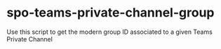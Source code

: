 # spo-teams-private-channel-group
Use this script to get the modern group ID associated to a given Teams Private Channel
